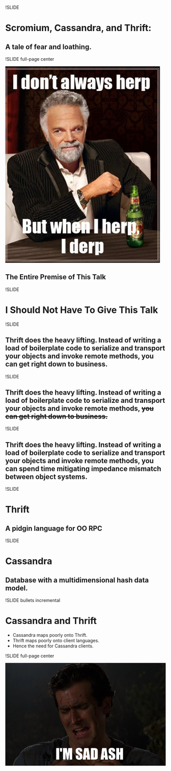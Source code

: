 !SLIDE 
# Scromium, Cassandra, and Thrift: #
## A tale of fear and loathing. ##

!SLIDE full-page center

![Me looking at IDL](herp_derp.png)

## The Entire Premise of This Talk ##

!SLIDE
# I Should Not Have To Give This Talk #

!SLIDE
## Thrift does the heavy lifting. Instead of writing a load of boilerplate code to serialize and transport your objects and invoke remote methods, you can get right down to business. ##

!SLIDE
## Thrift does the heavy lifting. Instead of writing a load of boilerplate code to serialize and transport your objects and invoke remote methods, <strike>you can get right down to business.</strike> ##

!SLIDE
## Thrift does the heavy lifting. Instead of writing a load of boilerplate code to serialize and transport your objects and invoke remote methods, <b>you can spend time mitigating impedance mismatch between object systems.</b> ##

!SLIDE
# Thrift #

## A pidgin language for OO RPC ##

!SLIDE
# Cassandra #

## Database with a multidimensional hash data model. ##

!SLIDE bullets incremental
# Cassandra and Thrift #

* Cassandra maps poorly onto Thrift.
* Thrift maps poorly onto client languages.
* Hence the need for Cassandra clients.

!SLIDE full-page center

![Sad Ash](sad_ash.jpg)

